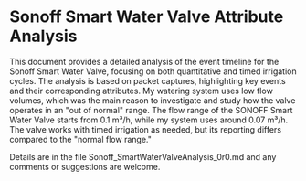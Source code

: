 # Sonoff Smart Water Valve Attribute Analysis

This document provides a detailed analysis of the event timeline for the Sonoff Smart Water Valve, focusing on both quantitative and timed irrigation cycles. The analysis is based on packet captures, highlighting key events and their corresponding attributes. My watering system uses low flow volumes, which was the main reason to investigate and study how the valve operates in an "out of normal" range. The flow range of the SONOFF Smart Water Valve starts from 0.1 m³/h, while my system uses around 0.07 m³/h. The valve works with timed irrigation as needed, but its reporting differs compared to the "normal flow range."

Details are in the file Sonoff_SmartWaterValveAnalysis_0r0.md and any comments or suggestions are welcome.
